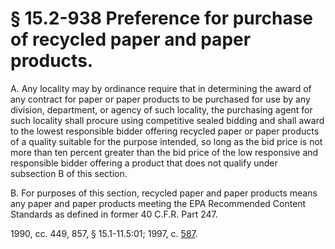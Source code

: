 # § 15.2-938 Preference for purchase of recycled paper and paper products.

<p>A. Any locality may by ordinance require that in determining the award of any contract for paper or paper products to be purchased for use by any division, department, or agency of such locality, the purchasing agent for such locality shall procure using competitive sealed bidding and shall award to the lowest responsible bidder offering recycled paper or paper products of a quality suitable for the purpose intended, so long as the bid price is not more than ten percent greater than the bid price of the low responsive and responsible bidder offering a product that does not qualify under subsection B of this section.</p><p>B. For purposes of this section, recycled paper and paper products means any paper and paper products meeting the EPA Recommended Content Standards as defined in former 40 C.F.R. Part 247.</p><p>1990, cc. 449, 857, § 15.1-11.5:01; 1997, c. <a href='http://lis.virginia.gov/cgi-bin/legp604.exe?971+ful+CHAP0587'>587</a>.</p>